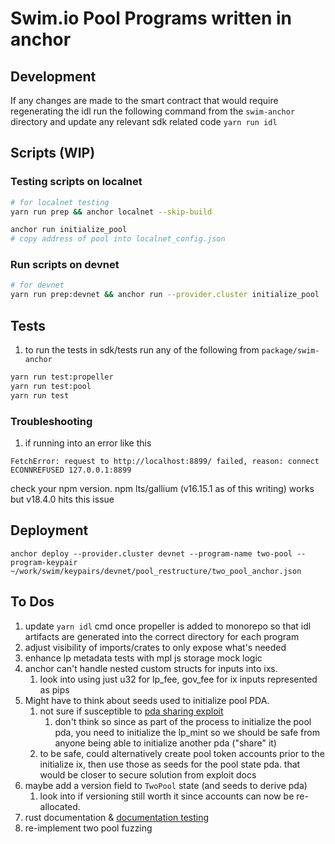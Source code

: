 # Swim.io Pool Programs written in anchor

## Development

If any changes are made to the smart contract that would require regenerating the idl
run the following command from the `swim-anchor` directory and update any relevant sdk related code
`yarn run idl`



## Scripts (WIP)
### Testing scripts on localnet
```sh
# for localnet testing
yarn run prep && anchor localnet --skip-build

anchor run initialize_pool
# copy address of pool into localnet_config.json
```

### Run scripts on devnet

```sh
# for devnet
yarn run prep:devnet && anchor run --provider.cluster initialize_pool
```



## Tests

1. to run the tests in sdk/tests run any of the following from `package/swim-anchor`

```sh
yarn run test:propeller
yarn run test:pool
yarn run test
```

### Troubleshooting

1. if running into an error like this

```
FetchError: request to http://localhost:8899/ failed, reason: connect ECONNREFUSED 127.0.0.1:8899
```

check your npm version. npm lts/gallium (v16.15.1 as of this writing) works but v18.4.0 hits this issue

## Deployment

`anchor deploy --provider.cluster devnet --program-name two-pool --program-keypair ~/work/swim/keypairs/devnet/pool_restructure/two_pool_anchor.json`

## To Dos

1. update `yarn idl` cmd once propeller is added to monorepo so that idl artifacts are generated
   into the correct directory for each program
2. adjust visibility of imports/crates to only expose what's needed
3. enhance lp metadata tests with mpl js storage mock logic
4. anchor can't handle nested custom structs for inputs into ixs.
    1. look into using just u32 for lp_fee, gov_fee for ix inputs represented as pips
5. Might have to think about seeds used to initialize pool PDA.
    1. not sure if susceptible to [pda sharing exploit](https://github.com/coral-xyz/anchor/pull/2041/files#diff-f48ff5c23fd7492bb7255324f1160735f7b0771fde6e1782a198c81d44363c34)
        1. don't think so since as part of the process to initialize the pool pda, you need to initialize the lp_mint
           so we should be safe from anyone being able to initialize another pda ("share" it)
    2. to be safe, could alternatively create pool token accounts prior to the initialize ix,
       then use those as seeds for the pool state pda. that would be closer to secure solution from exploit docs
6. maybe add a version field to `TwoPool` state (and seeds to derive pda)
    1. look into if versioning still worth it since accounts can now be re-allocated.
7. rust documentation & [documentation testing](https://doc.rust-lang.org/rust-by-example/testing/doc_testing.html)
8. re-implement two pool fuzzing
